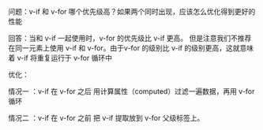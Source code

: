 问题：v-if 和 v-for 哪个优先级高？如果两个同时出现，应该怎么优化得到更好的性能

回答：当和 v-if 一起使用时，v-for 的优先级比 v-if 更高。 但是注意我们不推荐在同一元素上使用 v-if 和 v-for。由于v-for 的级别比 v-if 的级别更高，这就意味着 v-if 将重复运行于 v-for 循环中

优化：

情况一 ：v-if 在 v-for 之后
用计算属性（computed）过滤一遍数据，再用 v-for 循环

情况二 ：v-if 在 v-for 之前
把 v-if 提取放到 v-for 父级标签上。

